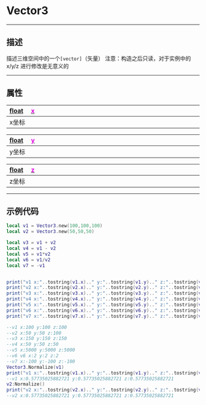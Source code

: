# Vector3
------------------------------------------------------------------------------------------
## 描述

描述三维空间中的一个`[vector]`（矢量）
注意：构造之后只读，对于实例中的 x/y/z 进行修改是无意义的

------------------------------------------------------------------------------------------
## 属性

|<div style="width:1125px">[float]() &emsp;[<font color="dd00dd">x</font>]()</div>|
|:---|
|x坐标|


|<div style="width:1125px">[float]() &emsp;[<font color="dd00dd">y</font>]()</div>|
|:---|
|y坐标|

|<div style="width:1125px">[float]() &emsp;[<font color="dd00dd">z</font>]()</div>|
|:---|
|z坐标|

------------------------------------------------------------------------------------------
## 示例代码

```lua
local v1 = Vector3.new(100,100,100)
local v2 = Vector3.new(50,50,50)

local v3 = v1 + v2
local v4 = v1 - v2
local v5 = v1*v2
local v6 = v1/v2
local v7 = -v1


print("v1 x:"..tostring(v1.x).." y:"..tostring(v1.y).." z:"..tostring(v1.z))
print("v2 x:"..tostring(v2.x).." y:"..tostring(v2.y).." z:"..tostring(v2.z))
print("v3 x:"..tostring(v3.x).." y:"..tostring(v3.y).." z:"..tostring(v3.z))
print("v4 x:"..tostring(v4.x).." y:"..tostring(v4.y).." z:"..tostring(v4.z))
print("v5 x:"..tostring(v5.x).." y:"..tostring(v5.y).." z:"..tostring(v5.z))
print("v6 x:"..tostring(v6.x).." y:"..tostring(v6.y).." z:"..tostring(v6.z))
print("v7 x:"..tostring(v7.x).." y:"..tostring(v7.y).." z:"..tostring(v7.z))

--v1 x:100 y:100 z:100
--v2 x:50 y:50 z:100
--v3 x:150 y:150 z:150
--v4 x:50 y:50 z:50
--v5 x:5000 y:5000 z:5000
--v6 v6 x:2 y:2 z:2
--v7 x:-100 y:-100 z:-100
Vector3.Normalize(v1)
print("v1 x:"..tostring(v1.x).." y:"..tostring(v1.y).." z:"..tostring(v1.z))
--v1 x:0.57735025882721 y:0.57735025882721 z:0.57735025882721
v2:Normalize()
print("v2 x:"..tostring(v2.x).." y:"..tostring(v2.y).." z:"..tostring(v2.z))
--v2 x:0.57735025882721 y:0.57735025882721 z:0.57735025882721
```
